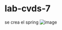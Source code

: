 # lab-cvds-7

se crea el spring
 ![image](https://user-images.githubusercontent.com/123812926/229292757-e1e5bf3a-f52f-4e48-b7d5-3f48d4550ca7.png)
